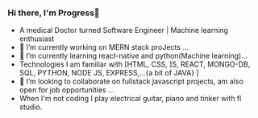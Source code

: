 ### Hi there, I'm Progress👋

- A medical Doctor turned Software Engineer | Machine learning enthusiast
- 🔭 I’m currently working on MERN stack proJects ...
- 🌱 I’m currently learning react-native and python(Machine learning)...
- Technologies I am familiar with [HTML, CSS, ]S, REACT, MONGO-DB, SQL, PYTHON, NODE JS, EXPRESS,...{a bit of JAVA} ]
- 👯 I’m looking to collaborate on fullstack javascript projects, 
 am also open for job opportunities  ...
- When I'm not coding I play electrical guitar, piano and tinker with fl studio.


<!--
**lilsaintdenzel/lilsaintdenzel** is a ✨ _special_ ✨ repository because its `README.md` (this file) appears on your GitHub profile.

Here are some ideas to get you started:

- 🔭 I’m currently working on mern stack proects ...
- 🌱 I’m currently learning reactnative and python(Machine learning)...
- 👯 I’m looking to collaborate on fullstack javascript projects, 
 am also open for job opportunities  ...

-->
